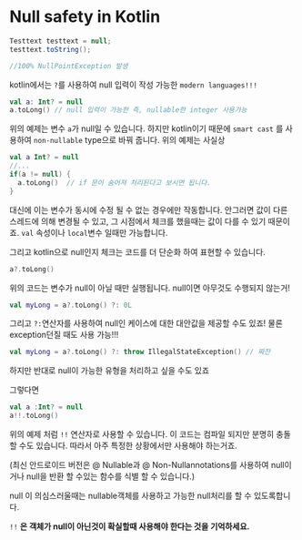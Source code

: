 # Null safety in Kotlin 

```java
Testtext testtext = null;
testtext.toString();

//100% NullPointException 발생
```

kotlin에서는 `?`를 사용하여 null 입력이 작성 가능한 `modern languages!!!`

```kotlin
val a: Int? = null
a.toLong() // null 입력이 가능한 즉, nullable한 integer 사용가능
```

위의 예제는 변수 `a`가 null일 수 있습니다. 하지만 kotlin이기 때문에 `smart cast` 를 사용하여 `non-nullable` type으로 바꿔 줍니다. 위의 예제는 사실상 

```kotlin
val a Int? = null
//...
if(a != null) {
  a.toLong()  // if 문이 숨어져 처리된다고 보시면 됩니다.
}
```

대신에 이는 변수가 동시에 수정 될 수 없는 경우에만 작동합니다. 안그러면 값이 다른 스레드에 의해 변경될 수 있고, 그 시점에서 체크를 했을때는 값이 다를 수 있기 때문이죠.  `val`  속성이나 `local`변수 일때만 가능합니다.

그리고 kotlin으로 null인지 체크는 코드를 더 단순화 하여 표현할 수 있습니다.

```kotlin
a?.toLong()
```

위의 코드는 변수가 null이 아닐 때만 실행됩니다. null이면 아무것도 수행되지 않는거!



```kotlin
val myLong = a?.toLong() ?: 0L
```

그리고 `?:`연산자를 사용하여 null인 케이스에 대한 대안값을 제공할 수도 있죠! 물론 exception던질 때도 사용 가능!!!

```kotlin
val myLong = a?.toLong() ?: throw IllegalStateException() // 짜잔
```

하지만 반대로 null이 가능한 유형을 처리하고 싶을 수도 있죠

그렇다면

```kotlin
val a :Int? = null
a!!.toLong()
```

위의 예제 처럼 `!!` 연산자로 사용할 수 있습니다. 이 코드는 컴파일 되지만 분명히 충돌할 수도 있습니다. 따라서 아주 특정한 상황에서만 사용해야 하는거죠.

(최신 안드로이드 버전은 @ Nullable과 @ Non-Nullannotations를 사용하여 null이거나 null을 반환 할 수있는 함수를 식별 할 수 있습니다.)

null 이 의심스러울때는 nullable객체를 사용하고 가능한 null처리를 할 수 있도록합니다. 

`!!` **은 객체가 null이 아닌것이 확실할때 사용해야 한다는 것을 기억하세요.**

